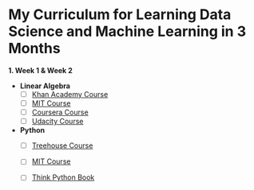 # My Curriculum for Learning Data Science and Machine Learning in 3 Months

**1. Week 1 & Week 2**
   * **Linear Algebra**
      - [ ] [Khan Academy Course ](https://www.khanacademy.org/math/linear-algebra)
      - [ ] [MIT Course](https://ocw.mit.edu/courses/mathematics/18-06-linear-algebra-spring-2010/)
      - [ ] [Coursera Course](https://www.coursera.org/learn/linear-algebra-machine-learning) 
      - [ ] [Udacity Course ](https://www.udacity.com/course/linear-algebra-refresher-course--ud953) 
   * **Python**
      - [ ] [Treehouse Course ](https://teamtreehouse.com/tracks/beginning-python)
      - [ ] [MIT Course](https://www.coursera.org/specializations/python-3-programming/)
      - [ ] [Think Python Book](https://github.com/AllenDowney/ThinkPython) 
    
      
      
